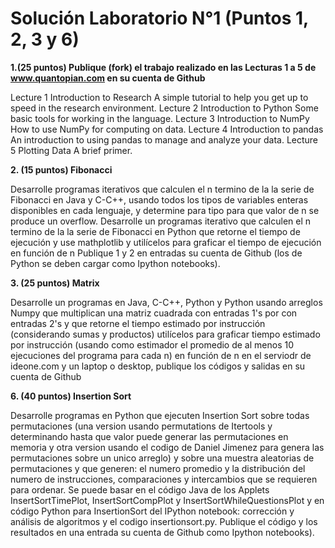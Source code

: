 # Solución Laboratorio N°1 (Puntos 1, 2, 3 y 6)

**1.(25  puntos) Publique (fork) el trabajo realizado en las Lecturas 1 a 5 de www.quantopian.com en su cuenta de Github**

Lecture 1 Introduction to Research A simple tutorial to help you get up to speed in the research environment. 
Lecture 2 Introduction to Python Some basic tools for working in the language. 
Lecture 3 Introduction to NumPy How to use NumPy for computing on data. 
Lecture 4 Introduction to pandas An introduction to using pandas to manage and analyze your data. 
Lecture 5 Plotting Data A brief primer.   
  
**2. (15 puntos) Fibonacci**

Desarrolle programas iterativos que calculen el n termino de la  la serie de Fibonacci  en Java y C-C++, usando todos los tipos de variables enteras disponibles en cada lenguaje, y determine para tipo para que valor de n se produce un overflow.
Desarrolle un programas iterativo que calculen el n termino de la  la serie de Fibonacci  en Python que retorne el tiempo de ejecución y use mathplotlib y utilícelos para graficar el tiempo de ejecución en función de n 
Publique  1 y 2 en entradas su cuenta de Github  (los de Python se deben cargar como Ipython notebooks).     

**3. (25 puntos) Matrix**

Desarrolle un programas en Java, C-C++, Python y Python usando arreglos Numpy que multiplican una matriz cuadrada con entradas  1's por con entradas 2's  y que retorne el tiempo estimado por instrucción (considerando sumas y productos)  utilícelos para graficar tiempo estimado por instrucción (usando como estimador el promedio de al menos 10 ejecuciones del programa para cada n)  en función de n en el serviodr de ideone.com y un laptop o desktop, publique los códigos y salidas en  su cuenta de Github

**6. (40 puntos)  Insertion Sort**

Desarrolle programas en Python que ejecuten Insertion Sort sobre todas permutaciones  (una version usando permutations de Itertools y determinando hasta que valor puede generar las permutaciones en memoria y otra version usando el  codigo de Daniel Jimenez para genera las permutaciones sobre un unico arreglo)   y sobre una muestra aleatorias de permutaciones y que generen: el numero promedio y la distribución del numero de instrucciones, comparaciones y intercambios que se requieren para ordenar. Se puede basar en el código Java de los Applets InsertSortTimePlot, InsertSortCompPlot y InsertSortWhileQuestionsPlot y en código Python para InsertionSort   del IPython notebook: corrección y análisis de algoritmos y el codigo insertionsort.py. Publique el código y los resultados en una entrada su cuenta de Github como Ipython notebooks).
